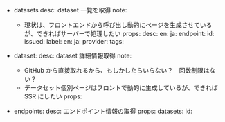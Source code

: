 - datasets
  desc: dataset 一覧を取得
  note:
    - 現状は、フロントエンドから呼び出し動的にページを生成させているが、できればサーバーで処理したい
  props:
    desc:
      en:
      ja:
    endpoint:
    id:
    issued:
    label:
      en:
      ja:
    provider:
    tags:

- dataset:
  desc: dataset 詳細情報取得
  note: 
    - GitHub から直接取れるから、もしかしたらいらない？　回数制限はない？
    - データセット個別ページはフロントで動的に生成しているが、できれば SSR にしたい
  props:

- endpoints:
  desc: エンドポイント情報の取得
  props:
    datasets:
    id:
